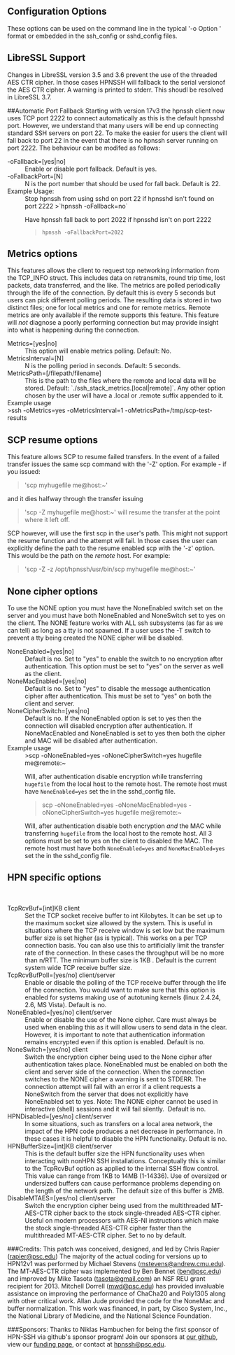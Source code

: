 ## Configuration Options

These options can be used on the command line in the typical '-o Option ' format or embedded in the ssh\_config or sshd\_config files.

## LibreSSL Support
Changes in LibreSSL version 3.5 and 3.6 prevent the use of the threaded AES CTR cipher. 
In those cases HPNSSH will fallback to the serial versionof the AES CTR cipher. A warning
is printed to stderr. This shoudl be resolved in LibreSSL 3.7.

##Automatic Port Fallback
Starting with version 17v3 the hpnssh client now uses TCP port 2222 to connect automatically as this is the default hpnsshd port. However, we understand that many users will be end up connecting standard SSH servers on port 22. To make the easier for users the client will fall back to port 22 in the event that there is no hpnssh server running on port 2222. The behaviour can be modifed as follows:
<dl>
<dt>-oFallback=[yes|no] </dt> 
<dd>Enable or disable port fallback. Default is yes.</dd>
<dt>-oFallbackPort=[N] </dt>
<dd>N is the port number that should be used for fall back. Default is 22.</dd>
<dt> Example Usage:</dt>
<dd>Stop hpnssh from using sshd on port 22 if hpnsshd isn't found on port 2222
>`hpnssh -oFallback=no`

Have hpnssh fall back to port 2022 if hpnsshd isn't on port 2222
>`hpnssh -oFallbackPort=2022`
</dd>
</dl>

## Metrics options

This features allows the client to request tcp networking information from the
TCP_INFO struct. This includes data on retransmits, round trip time, lost packets,
data transferred, and the like. The metrics are polled periodically through the
life of the connection. By default this is every 5 seconds but users can pick different
polling periods. The resulting data is stored in two distinct files; one for local
metrics and one for remote metrics. Remote metrics are only available if the remote
supports this feature. This feature will *not* diagnose a poorly performing connection
but may provide insight into what is happening during the connection.
<dl>
<dt>Metrics=[yes|no]</dt>
<dd>This option will enable metrics polling. Default: No.</dd>

<dt>MetricsInterval=[N]</dt>
<dd> N is the polling period in seconds. Default: 5 seconds.</dd>

<dt>MetricsPath=[/filepath/filename]</dt>
<dd>This is the path to the files where the remote and local data will be stored. Default: `./ssh_stack_metrics.[local|remote]`.
    Any other option chosen by the user will have a .local or .remote suffix appended to it.</dd>
<dt>Example usage</dt>
>ssh -oMetrics=yes -oMetricsInterval=1 -oMetricsPath=/tmp/scp-test-results
</dl>

## SCP resume options

This feature allows SCP to resume failed transfers. In the event of a failed transfer
issues the same scp command with the '-Z' option. For example - if you issued:
>'scp myhugefile me@host:~'

and it dies halfway through the transfer issuing
>'scp -Z myhugefile me@host:~'
will resume the transfer at the point where it left off.

SCP however, will use the first scp in the user's path. This might not support the resume
function and the attempt will fail. In those cases the user can explicitly define the path to the resume enabled scp with the '-z' option. This would be the path on the *remote* host. For example:

>'scp -Z -z /opt/hpnssh/usr/bin/scp myhugefile me@host:~'

## None cipher options
To use the NONE option you must have the NoneEnabled switch set on the server and
you must have both NoneEnabled and NoneSwitch set to yes on the client. The NONE
feature works with ALL ssh subsystems (as far as we can tell) as long as a tty is not
spawned. If a user uses the -T switch to prevent a tty being created the NONE cipher will
be disabled.
<dl>
<dt>NoneEnabled=[yes|no]</dt>
<dd>Default is no. Set to "yes" to enable the switch to no encryption after authentication. This option must be set to "yes" on the server as well as the client.</dd>
<dt>NoneMacEnabled=[yes|no]</dt>
<dd>Default is no. Set to "yes" to disable the message authentication cipher after authentication. This must be set to "yes" on both the client and server.</dd>
<dt>NoneCipherSwitch=[yes|no]</dt>
<dd>Default is no. If the NoneEnabled option is set to yes then the connection will disabled encryption after authentication. If NoneMacEnabled and NoneEnabled is set to yes then both the cipher and MAC will be disabled after authentication. 
<dt>Example usage</dt>
<dd> >scp -oNoneEnabled=yes -oNoneCipherSwitch=yes hugefile me@remote:~

Will, after authentication disable encryption while transferring `hugefile` from the local host to the remote host. The remote host must have `NoneEnabled=yes` set the in the sshd\_config file.
>scp -oNoneEnabled=yes -oNoneMacEnabled=yes -oNoneCipherSwitch=yes hugefile me@remote:~

Will, after authentication disable both encryption *and* the MAC while transferring `hugefile` from the local host to the remote host. All 3 options must be set to yes on the client to disabled the MAC. The remote host must have both `NoneEnabled=yes` and `NoneMacEnabled=yes` set the in the sshd\_config file. 
</dd>
</dl>

## HPN specific options
 
<dl>
<dt>TcpRcvBuf=[int]KB client </dt> 
<dd>Set the TCP socket receive buffer to int Kilobytes. It can be set up to the maximum socket size allowed by the system. This is useful in situations where the TCP receive window is set low but the maximum buffer size is set higher (as is typical). This works on a per TCP connection basis. You can also use this to artificially limit the transfer rate of the connection. In these cases the throughput will be no more than n/RTT. The minimum buffer size is 1KB . Default is the current system wide TCP receive buffer size.
</dd>

<dt>TcpRcvBufPoll=[yes/no] client/server </dt> 
<dd>Enable or disable the polling of the TCP receive buffer through the life of the connection. You would want to make sure that this option is enabled for systems making use of autotuning kernels (linux 2.4.24, 2.6, MS Vista). Default is no.
</dd>

<dt>NoneEnabled=[yes/no] client/server </dt> 
<dd>Enable or disable the use of the None cipher. Care must always be used when enabling this as it will allow users to send data in the clear. However, it is important to note that authentication information remains encrypted even if this option is enabled. Default is no.
</dd>

<dt>NoneSwitch=[yes/no] client </dt> 
<dd>Switch the encryption cipher being used to the None cipher after authentication takes place. NoneEnabled must be enabled on both the client and server side of the connection. When the connection switches to the NONE cipher a warning is sent to STDERR. The connection attempt will fail with an error if a client requests a NoneSwitch from the server that does not explicitly have NoneEnabled set to yes. Note: The NONE cipher cannot be used in interactive (shell) sessions and it will fail silently.  Default is no.
</dd>

<dt>HPNDisabled=[yes/no] client/server </dt> 
<dd>In some situations, such as transfers on a local area network, the impact of the HPN code produces a net decrease in performance. In these cases it is helpful to disable the HPN functionality. Default is no.
</dd>

<dt>HPNBufferSize=[int]KB client/server </dt> 
<dd>This is the default buffer size the HPN functionality uses when interacting with nonHPN SSH installations. Conceptually this is similar to the TcpRcvBuf option as applied to the internal SSH flow control. This value can range from 1KB to 14MB (1-14336). Use of oversized or undersized buffers can cause performance problems depending on the length of the network path. The default size of this buffer is 2MB.
</dd>

<dt>DisableMTAES=[yes/no] client/server</dt>
<dd>Switch the encryption cipher being used from the multithreaded MT-AES-CTR cipher
back to the stock single-threaded AES-CTR cipher. Useful on modern processors with
AES-NI instructions which make the stock single-threaded AES-CTR cipher faster than
the multithreaded MT-AES-CTR cipher. Set to no by default.
</dd>
</dl>

###Credits: 
This patch was conceived, designed, and led by Chris Rapier (rapier@psc.edu) The majority of the actual coding for versions up to HPN12v1 was performed by Michael Stevens (mstevens@andrew.cmu.edu). The MT-AES-CTR cipher was implemented by Ben Bennet (ben@psc.edu) and improved by Mike Tasota (tasota@gmail.com) an NSF REU grant recipient for 2013. Mitchell Dorrell (mwd@psc.edu) has provided invaluable assistance on improving the performance of ChaCha20 and Poly1305 along with other critical work. Allan Jude provided the code for the NoneMac and buffer normalization. This work was financed, in part, by Cisco System, Inc., the National Library of Medicine, and the National Science Foundation.

###Sponsors: 
Thanks to Niklas Hambuchen for being the first sponsor of HPN-SSH via github's sponsor program! Join our sponsors at <a href="https://github.com/sponsors/rapier1">our github</a>, view our <a href="https://www.psc.edu/hpn-ssh-home/support/">funding page</a>, or contact at hpnssh@psc.edu. 